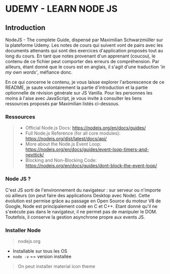 # UDEMY - LEARN NODE JS

## Introduction

NodeJS - The complete Guide, dispensé par Maximilian Schwarzmüller sur la plateforme Udemy. Les notes de cours qui suivent vont de pairs avec les documents attenants qui sont des exercices d'application proposés tout au long du cours. En tant que notes provenant d'un apprenant (coucou), le contenu de ce fichier peut comporter des erreurs de compréhension. Par ailleurs, étant donné que le cours est en anglais, il s'agit d'une traduction _'in my own words'_, méfiance donc.

En ce qui concerne le contenu, je vous laisse explorer l'arborescence de ce README, je saute volontairement la partie d'introduction et la partie optionnelle de révision générale sur JS Vanilla. Pour les personnes les moins à l'aise avec JavaScript, je vous invite à consulter les liens ressources proposés par Maximilian listés ci-dessous.

### Ressources

> * Official Node.js Docs: https://nodejs.org/en/docs/guides/
> * Full Node.js Reference (for all core modules): https://nodejs.org/dist/latest/docs/api/
> * More about the Node.js Event Loop: https://nodejs.org/en/docs/guides/event-loop-timers-and-nexttick/
> * Blocking and Non-Blocking Code: https://nodejs.org/en/docs/guides/dont-block-the-event-loop/

### Node JS ?

C'est JS sorti de l'environnement du navigateur : sur serveur ou n'importe où ailleurs (on peut faire des applications Desktop avec Node). Cette évolution est permise grâce au passage en Open Source du moteur V8 de Google, Node est principalement codé en C et C++. Etant donné qu'il ne s'exécute pas dans le navigateur, il ne permet pas de manipuler le DOM. Toutefois, il conserve la gestion asynchrone propre aux events JS.

### Installer Node

> nodejs.org

* Installable sur tous les OS
* `node -v` == version installée

> On peut installer material icon theme